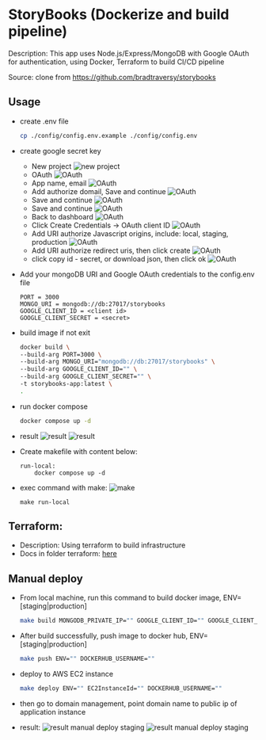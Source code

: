# StoryBooks (Dockerize and build pipeline)

Description: This app uses Node.js/Express/MongoDB with Google OAuth for authentication, using Docker, Terraform to build CI/CD pipeline

Source: clone from https://github.com/bradtraversy/storybooks

## Usage
- create .env file
    ```sh
    cp ./config/config.env.example ./config/config.env
    ```
- create google secret key
    - New project
        ![new project](./static/image1.png)
    - OAuth
        ![OAuth](./static/image2.png)
    - App name, email
        ![OAuth](./static/image3.png)
    - Add authorize domail, Save and continue
        ![OAuth](./static/image4.png)
    - Save and continue
        ![OAuth](./static/image5.png)
    - Save and continue
        ![OAuth](./static/image6.png)
    - Back to dashboard
        ![OAuth](./static/image7.png)
    - Click Create Credentials ->  OAuth client ID
        ![OAuth](./static/image8.png)
    - Add URI authorize Javascript origins, include: local, staging, production
        ![OAuth](./static/image9.png)
    - Add URI authorize redirect uris, then click create
        ![OAuth](./static/image10.png)
    - click copy id - secret, or download json, then click ok
        ![OAuth](./static/image11.png)

- Add your mongoDB URI and Google OAuth credentials to the config.env file
    ```
    PORT = 3000
    MONGO_URI = mongodb://db:27017/storybooks
    GOOGLE_CLIENT_ID = <client id>
    GOOGLE_CLIENT_SECRET = <secret>
    ```

- build image if not exit
    ```sh
    docker build \
    --build-arg PORT=3000 \
	--build-arg MONGO_URI="mongodb://db:27017/storybooks" \
	--build-arg GOOGLE_CLIENT_ID="" \
	--build-arg GOOGLE_CLIENT_SECRET="" \
    -t storybooks-app:latest \  
    .
    ```

- run docker compose
    ```sh
    docker compose up -d
    ```

- result
    ![result](./static/image12.png)
    ![result](./static/image13.png)

- Create makefile with content below:
    ```
    run-local:
        docker compose up -d
    ```
- exec command with make:
    ![make](./static/image14.png)
    ```
    make run-local
    ```
## Terraform:
- Description: Using terraform to build infrastructure
- Docs in folder terraform: [here](./terraform/readme.md)

## Manual deploy
- From local machine, run this command to build docker image, ENV=[staging|production]
    ```sh
    make build MONGODB_PRIVATE_IP="" GOOGLE_CLIENT_ID="" GOOGLE_CLIENT_SECRET=""
    ```

- After build successfully, push image to docker hub, ENV=[staging|production]
    ```sh
    make push ENV="" DOCKERHUB_USERNAME=""
    ```

- deploy to AWS EC2 instance
    ```sh
    make deploy ENV="" EC2InstanceId="" DOCKERHUB_USERNAME="" 
    ```

- then go to domain management, point domain name to public ip of application instance
- result:
    ![result manual deploy staging](./static/image15.png)
    ![result manual deploy staging](./static/image16.png)
